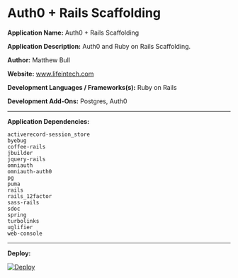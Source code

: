 # Auth0 + Rails Scaffolding

**Application Name:** Auth0 + Rails Scaffolding

**Application Description:** Auth0 and Ruby on Rails Scaffolding.

**Author:** Matthew Bull

**Website:** www.lifeintech.com

**Development Languages / Frameworks(s):** Ruby on Rails

**Development Add-Ons:** Postgres, Auth0

---

**Application Dependencies:**

	activerecord-session_store
	byebug
	coffee-rails
	jbuilder
	jquery-rails
	omniauth
	omniauth-auth0
	pg
	puma
	rails
	rails_12factor
	sass-rails
	sdoc
	spring
	turbolinks
	uglifier
	web-console

---

**Deploy:**

[![Deploy](https://www.herokucdn.com/deploy/button.svg)](https://heroku.com/deploy)
